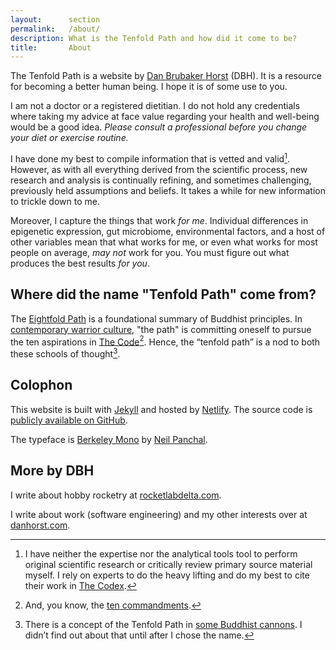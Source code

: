 ```yaml
---
layout:      section
permalink:   /about/
description: What is the Tenfold Path and how did it come to be?
title:       About
---
```


The Tenfold Path is a website by [Dan Brubaker Horst][1] (DBH).
It is a resource for becoming a better human being.
I hope it is of some use to you.

I am not a doctor or a registered dietitian.
I do not hold any credentials where taking my advice at face value regarding your health and well-being would be a good idea.
_Please consult a professional before you change your diet or exercise routine._

I have done my best to compile information that is vetted and valid[^1].
However, as with all everything derived from the scientific process, new research and analysis is continually refining, and sometimes challenging, previously held assumptions and beliefs.
It takes a while for new information to trickle down to me.

Moreover, I capture the things that work _for me_.
Individual differences in epigenetic expression, gut microbiome, environmental factors, and a host of other variables mean that what works for me, or even what works for most people on average, _may not_ work for you.
You must figure out what produces the best results _for you_.

## Where did the name "Tenfold Path" come from?

The [Eightfold Path][2] is a foundational summary of Buddhist principles.
In [contemporary warrior culture][3], "the path" is committing oneself to pursue the ten aspirations in [The Code](/code/)[^2].
Hence, the “tenfold path” is a nod to both these schools of thought[^3].

## Colophon

This website is built with [Jekyll][4] and hosted by [Netlify][5].
The source code is [publicly available on GitHub][6].

The typeface is [Berkeley Mono][7] by [Neil Panchal][8].

## More by DBH

I write about hobby rocketry at [rocketlabdelta.com][9].

I write about work (software engineering) and my other interests over at [danhorst.com][10].

[^1]: I have neither the expertise nor the analytical tools tool to perform original scientific research or critically review primary source material myself. I rely on experts to do the heavy lifting and do my best to cite their work in [The Codex](/codex/).
[^2]: And, you know, the [ten commandments](https://en.wikipedia.org/wiki/Ten_Commandments).
[^3]: There is a concept of the Tenfold Path in [some Buddhist cannons](https://en.wikipedia.org/wiki/Noble_Eightfold_Path#Tenfold_path). I didn’t find out about that until after I chose the name.

[1]: https://dan.brubakerhorst.com
[2]: https://en.wikipedia.org/wiki/Noble_Eightfold_Path
[3]: https://jocko.com/
[4]: http://jekyllrb.com
[5]: https://www.netlify.com
[6]: https://github.com/tenfoldpath/tenfoldpath.com
[7]: https://berkeleygraphics.com/typefaces/berkeley-mono/
[8]: https://neil.computer/
[9]: https://rocketlabdelta.com
[10]: https://www.danhorst.com
